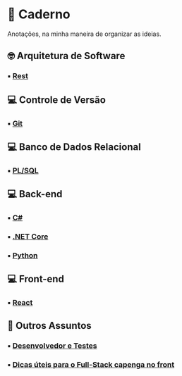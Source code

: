 # :notebook: Caderno

Anotações, na minha maneira de organizar as ideias.


## :nerd_face: Arquitetura de Software

### :black_small_square: [Rest](conceitos/arquitetura-software/rest/)

## :computer: Controle de Versão

### :black_small_square: [Git](git/)

## :computer: Banco de Dados Relacional

### :black_small_square: [PL/SQL](plsql/)

## :computer: Back-end

### :black_small_square: [C#](csharp/)

### :black_small_square: [.NET Core](dotnet/)

### :black_small_square: [Python](python/)

## :computer: Front-end

### :black_small_square: [React](react/)

## :thinking: Outros Assuntos

### :black_small_square: [Desenvolvedor e Testes](conceitos/desenvolvedor-teste/)

### :black_small_square: [Dicas úteis para o Full-Stack capenga no front](uteis/front-end/)

